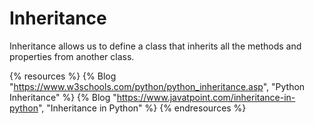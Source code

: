# Inheritance

Inheritance allows us to define a class that inherits all the methods and properties from another class.

{% resources %}
  {% Blog "https://www.w3schools.com/python/python_inheritance.asp", "Python Inheritance" %}
  {% Blog "https://www.javatpoint.com/inheritance-in-python", "Inheritance in Python" %}
{% endresources %}

